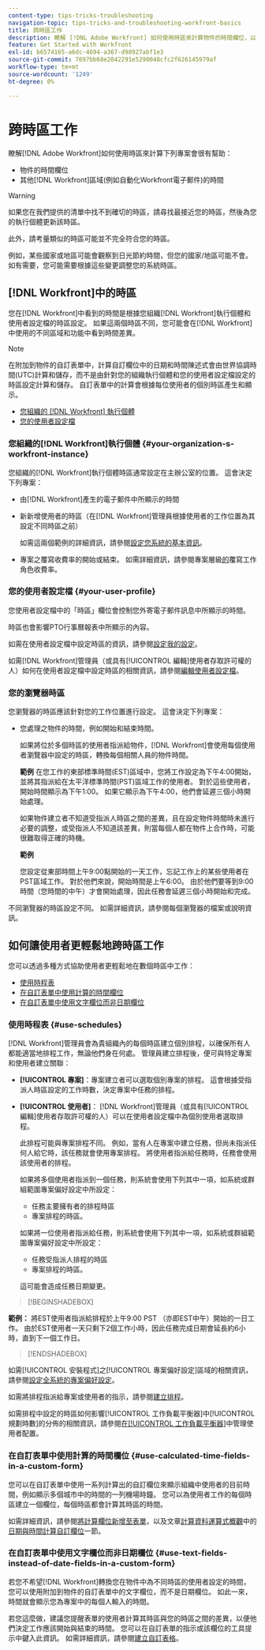 ```yaml
---
content-type: tips-tricks-troubleshooting
navigation-topic: tips-tricks-and-troubleshooting-workfront-basics
title: 跨時區工作
description: 瞭解 [!DNL Adobe Workfront] 如何使用時區來計算物件的時間欄位，以及在其他區域（例如電子郵件）中的時間會很有幫助。
feature: Get Started with Workfront
exl-id: b6574165-a6dc-4694-a367-d98927abf1e3
source-git-commit: 7697bb68e2042291e5290048cfc2f626145979af
workflow-type: tm+mt
source-wordcount: '1249'
ht-degree: 0%

---
```


# 跨時區工作

<!-- Audited: 2/2024 -->

<!--<span class="preview">The highlighted information on this page refers to functionality not yet generally available. It is available only in the Preview environment for all customers. After the monthly releases to Production, the same features are also available in the Production environment for customers who enabled fast releases. </span>   

<span class="preview">For information about fast releases, see [Enable or disable fast releases for your organization](/help/quicksilver/administration-and-setup/set-up-workfront/configure-system-defaults/enable-fast-release-process.md). </span>-->

瞭解[!DNL Adobe Workfront]如何使用時區來計算下列專案會很有幫助：

* 物件的時間欄位
* 其他[!DNL Workfront]區域(例如自動化Workfront電子郵件)的時間

>[!WARNING]
>
>如果您在我們提供的清單中找不到確切的時區，請尋找最接近您的時區，然後為您的執行個體更新該時區。
>
>此外，請考量類似的時區可能並不完全符合您的時區。
>
>例如，某些國家或地區可能會觀察到日光節約時間，但您的國家/地區可能不會。 如有需要，您可能需要根據這些變更調整您的系統時區。


## [!DNL Workfront]中的時區

您在[!DNL Workfront]中看到的時間是根據您組織[!DNL Workfront]執行個體和使用者設定檔的時區設定。 如果這兩個時區不同，您可能會在[!DNL Workfront]中使用的不同區域和功能中看到時間差異。

>[!NOTE]
>
>在附加到物件的自訂表單中，計算自訂欄位中的日期和時間陳述式會由世界協調時間(UTC)計算和儲存，而不是由針對您的組織執行個體和您的使用者設定檔設定的時區設定計算和儲存。 自訂表單中的計算會根據每位使用者的個別時區產生和顯示。

* [您組織的 [!DNL Workfront] 執行個體](#your-organization-s-workfront-instance)
* [您的使用者設定檔](#your-user-profile)

### 您組織的[!DNL Workfront]執行個體 {#your-organization-s-workfront-instance}

您組織的[!DNL Workfront]執行個體時區通常設定在主辦公室的位置。 這會決定下列專案：

* 由[!DNL Workfront]產生的電子郵件中所顯示的時間
* 新新增使用者的時區（在[!DNL Workfront]管理員根據使用者的工作位置為其設定不同時區之前）

  如需這兩個範例的詳細資訊，請參閱[設定您系統的基本資訊](../../administration-and-setup/get-started-wf-administration/configure-basic-info.md)。

* 專案之覆寫收費率的開始或結束。 如需詳細資訊，請參閱專案層級[的](../../manage-work/projects/project-finances/override-job-role-billing-rates-at-the-project-level.md)覆寫工作角色收費率。

### 您的使用者設定檔 {#your-user-profile}

您使用者設定檔中的「時區」欄位會控制您外寄電子郵件訊息中所顯示的時間。

時區也會影響PTO行事曆報表中所顯示的內容。

如需在使用者設定檔中設定時區的資訊，請參閱[設定我的設定](../../workfront-basics/manage-your-account-and-profile/configuring-your-user-profile/configure-my-settings.md)。

如需[!DNL Workfront]管理員（或具有[!UICONTROL 編輯]使用者存取許可權的人）如何在使用者設定檔中設定時區的相關資訊，請參閱[編輯使用者設定檔](../../administration-and-setup/add-users/create-and-manage-users/edit-a-users-profile.md)。

### 您的瀏覽器時區

您瀏覽器的時區應該針對您的工作位置進行設定。 這會決定下列專案：

<!--
* The time shown in your outgoing [!DNL Workfront] email messages
[NOTE FROM LISA: Saeid that dates/times shown in emails are more complicated than how it is described in the article so we decided to comment out this line.]
-->
* 您處理之物件的時間，例如開始和結束時間。

  如果將位於多個時區的使用者指派給物件，[!DNL Workfront]會使用每個使用者瀏覽器中設定的時區，轉換每個相關人員的物件時間。

  **範例**
在您工作的東部標準時間(EST)區域中，您將工作設定為下午4:00開始，並將其指派給在太平洋標準時間(PST)區域工作的使用者。 對於這些使用者，開始時間顯示為下午1:00。 如果它顯示為下午4:00，他們會延遲三個小時開始處理。

  如果物件建立者不知道受指派人時區之間的差異，且在設定物件時間時未進行必要的調整，或受指派人不知道該差異，則當每個人都在物件上合作時，可能很難取得正確的時機。

  **範例**

  您設定從東部時間上午9:00點開始的一天工作，忘記工作上的某些使用者在PST區域工作。 對於他們來說，開始時間是上午6:00。 由於他們要等到9:00時間（您時間的中午）才會開始處理，因此任務會延遲三個小時開始和完成。

不同瀏覽器的時區設定不同。 如需詳細資訊，請參閱每個瀏覽器的檔案或說明資訊。

## 如何讓使用者更輕鬆地跨時區工作

您可以透過多種方式協助使用者更輕鬆地在數個時區中工作：

* [使用時程表](#use-schedules)
* [在自訂表單中使用計算的時間欄位](#use-calculated-time-fields-in-a-custom-form)
* [在自訂表單中使用文字欄位而非日期欄位](#use-text-fields-instead-of-date-fields-in-a-custom-form)

### 使用時程表 {#use-schedules}

[!DNL Workfront]管理員會為貴組織內的每個時區建立個別排程，以確保所有人都能適當地排程工作，無論他們身在何處。 管理員建立排程後，便可與特定專案和使用者建立關聯：

* **[!UICONTROL 專案]**：專案建立者可以選取個別專案的排程。 這會根據受指派人時區設定的工作時數，決定專案中任務的排程。
* **[!UICONTROL 使用者]**： [!DNL Workfront]管理員（或具有[!UICONTROL 編輯]使用者存取許可權的人）可以在使用者設定檔中為個別使用者選取排程。

  此排程可能與專案排程不同。 例如，當有人在專案中建立任務，但尚未指派任何人給它時，該任務就會使用專案排程。 將使用者指派給任務時，任務會使用該使用者的排程。

  如果將多個使用者指派到一個任務，則系統會使用下列其中一項，如系統或群組範圍專案偏好設定中所設定：

   * 任務主要擁有者的排程時區
   * 專案排程的時區。

  如果將一位使用者指派給任務，則系統會使用下列其中一項，如系統或群組範圍專案偏好設定中所設定：

   * 任務受指派人排程的時區
   * 專案排程的時區。

  這可能會造成任務日期變更。

>[!BEGINSHADEBOX]

**範例：**
將EST使用者指派給排程於上午9:00 PST （亦即EST中午）開始的一日工作。 由於EST使用者一天只剩下2個工作小時，因此任務完成日期會延長約6小時，直到下一個工作日。


>[!ENDSHADEBOX]

如需[!UICONTROL 安裝程式]之[!UICONTROL 專案偏好設定]區域的相關資訊，請參閱[設定全系統的專案偏好設定](../../administration-and-setup/set-up-workfront/configure-system-defaults/set-project-preferences.md)。

如需將排程指派給專案或使用者的指示，請參閱[建立排程](../../administration-and-setup/set-up-workfront/configure-timesheets-schedules/create-schedules.md)。

如需排程中設定的時區如何影響[!UICONTROL 工作負載平衡器]中[!UICONTROL 規劃時數]的分佈的相關資訊，請參閱[在[!UICONTROL 工作負載平衡器]](../../resource-mgmt/workload-balancer/manage-user-allocations-workload-balancer.md)中管理使用者配置。


### 在自訂表單中使用計算的時間欄位 {#use-calculated-time-fields-in-a-custom-form}

您可以在自訂表單中使用一系列計算出的自訂欄位來顯示組織中使用者的目前時間，例如顯示多個城市中的時間的一列機場時鐘。 您可以為使用者工作的每個時區建立一個欄位，每個時區都會計算其時區的時間。

如需詳細資訊，請參閱[將計算欄位新增至表單](/help/quicksilver/administration-and-setup/customize-workfront/create-manage-custom-forms/form-designer/design-a-form/add-a-calculated-field.md)，以及文章[計算資料運算式概觀](../../reports-and-dashboards/reports/calc-cstm-data-reports/calculated-data-expressions.md#date)中的[日期與時間計算自訂欄位](../../reports-and-dashboards/reports/calc-cstm-data-reports/calculated-data-expressions.md)一節。

### 在自訂表單中使用文字欄位而非日期欄位 {#use-text-fields-instead-of-date-fields-in-a-custom-form}

若您不希望[!DNL Workfront]轉換您在物件中為不同時區的使用者設定的時間，您可以使用附加到物件的自訂表單中的文字欄位，而不是日期欄位。 如此一來，時間就會顯示您為專案中的每個人輸入的時間。

若您這麼做，建議您提醒表單的使用者計算其時區與您的時區之間的差異，以便他們決定工作應該開始與結束的時間。 您可以在自訂表單的指示或該欄位的工具提示中鍵入此資訊。 如需詳細資訊，請參閱[建立自訂表格](/help/quicksilver/administration-and-setup/customize-workfront/create-manage-custom-forms/form-designer/design-a-form/design-a-form.md)。

